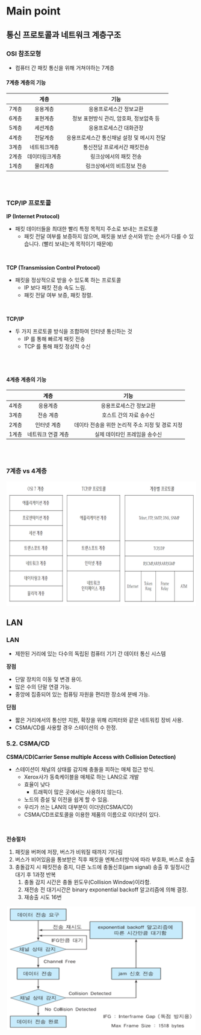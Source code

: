 # Main point

## 통신 프로토콜과 네트워크 계층구조
### OSI 참조모형
- 컴퓨터 간 패킷 통신을 위해 거쳐야하는 7계층
#### 7계층 계층의 기능
|       |      계층      |                    기능                     |
| :---: | :------------: | :-----------------------------------------: |
| 7계층 |    응용계층    |           응용프로세스간 정보교환           |
| 6계층 |    표현계층    |   정보 표현방식 관리, 암호화, 정보압축 등   |
| 5계층 |    세션계층    |           응용프로세스간 대화관장           |
| 4계층 |    전달계층    | 응용프로세스간 통신채널 설정 및 메시지 전달 |
| 3계층 |  네트워크계층  |        통신전담 프로세서간 패킷전송         |
| 2계층 | 데이터링크계층 |           링크상에서의 패킷 전송            |
| 1계층 |    물리계층    |         링크상에서의 비트정보 전송          |

<br /><br />

### TCP/IP 프로토콜
**IP (Internet Protocol)** 
- 패킷 데이터들을 최대한 빨리 특정 목적지 주소로 보내는 프로토콜
  - 패킷 전달 여부를 보증하지 않으며, 패킷을 보낸 순서와 받는 순서가 다를 수 있습니다. (빨리 보내는게 목적이기 때문에)
  
<br />

**TCP (Transmission Control Protocol)**
- 패킷을 정상적으로 받을 수 있도록 하는 프로토콜
  - IP 보다 패킷 전송 속도 느림.
  - 패킷 전달 여부 보증, 패킷 정렬.

<br />

**TCP/IP**
- 두 가지 프로토콜 방식을 조합하여 인터넷 통신하는 것
  - IP 를 통해 빠르게 패킷 전송
  - TCP 를 통해 패킷 정상적 수신 

<br /><br />

#### 4계층 계층의 기능
|       |        계층        |                       기능                       |
| :---: | :----------------: | :----------------------------------------------: |
| 4계층 |      응용계층      |             응용프로세스간 정보교환              |
| 3계층 |     전송 계층      |             호스트 간의 자료 송수신              |
| 2계층 |    인터넷 계층     | 데이타 전송을 위한 논리적 주소 지정 및 경로 지정 |
| 1계층 | 네트워크 연결 계층 |          실제 데이타인 프레임을 송수신           |

<br /><br />

### 7계층 vs 4계층
<img src="..\..\image\network\computer-network\layer.png" width="600" height="330">

## LAN
### LAN
- 제한된 거리에 있는 다수의 독립된 컴퓨터 기기 간 데이터 통신 시스템

**장점**
- 단말 장치의 이동 및 변경 용이.
- 많은 수의 단말 연결 가능.
- 중앙에 집중되어 있는 컴퓨팅 자원을 편리한 장소에 분배 가능.

**단점**
- 짧은 거리에서의 통신만 지원, 확장을 위해 리피터와 같은 네트워킹 장비 사용.
- CSMA/CD를 사용할 경우 스테이션의 수 한정.

### **5.2. CSMA/CD**
**CSMA/CD(Carrier Sense multiple Access with Collision Detection)**
- 스테이션이 채널의 상태를 감지해 충돌을 피하는 매체 접근 방식.
  - Xerox사가 동축케이블을 매체로 하는 LAN으로 개발
  - 효율이 낮다
    - 트래픽이 많은 곳에서는 사용하지 않는다.
  - 노드의 증설 및 이전을 쉽게 할 수 있음.
  - 우리가 쓰는 LAN의 대부분이 이더넷(CSMA/CD)
  - CSMA/CD프로토콜을 이용한 제품의 이름으로 이더넷이 있다.
  
<br />

**전송절차**
1. 패킷을 버퍼에 저장, 버스가 비워질 때까지 기다림
2. 버스가 비어있음을 통보받은 직후 패킷을 멘체스터방식에 따라 부호화, 버스로 송출
3. 충돌감지 시 패킷전송 중지, 다른 노드에 충돌신호(jam signal) 송출 후 일정시간 대기 후 1과정 반복  
   1. 충돌 감지 시간은 충돌 윈도우(Collision Window)이라함.
   2. 재전송 전 대기시간은 binary exponential backoff 알고리즘에 의해 결정.
   3. 재송출 시도 16번
<img src="..\..\image\network\computer-network\csma-cd.png" width="600" height="330">
